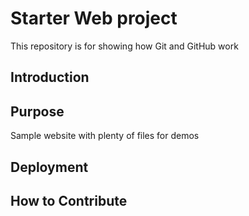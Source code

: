 # Starter Web project

This repository is for showing how Git and GitHub work

## Introduction


## Purpose

Sample website with plenty of files for demos

## Deployment


## How to Contribute